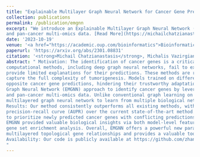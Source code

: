 ```yaml
---
title: "Explainable Multilayer Graph Neural Network for Cancer Gene Prediction"
collection: publications
permalink: /publication/emgnn
excerpt: "We introduce an Explainable Multilayer Graph Neural Network (EMGNN) approach to identify cancer genes by leveraging multiple gene-gene interaction networks
and pan-cancer multi-omics data. [Read More](https://michailchatzianastasis.github.io/publication/emgnn)"
date: '2023-10-19'
venue: '<a href="https://academic.oup.com/bioinformatics">Bioinformatics, Oxford Academic</a>'
paperurl: 'https://arxiv.org/abs/2301.08831'
citation: '<strong>Michail Chatzianastasis</strong>, Michalis Vazirgiannis, Zijun Zang'
abstract: " Motivation: The identification of cancer genes is a critical yet challenging problem in cancer genomics research. Existing
computational methods, including deep graph neural networks, fail to exploit the multilayered gene-gene interactions or
provide limited explanations for their predictions. These methods are restricted to a single biological network, which cannot
capture the full complexity of tumorigenesis. Models trained on different biological networks often yield different and even
opposite cancer gene predictions, hindering their trustworthy adaptation. Here, we introduce an Explainable Multilayer
Graph Neural Network (EMGNN) approach to identify cancer genes by leveraging multiple gene-gene interaction networks
and pan-cancer multi-omics data. Unlike conventional graph learning on a single biological network, EMGNN uses a
multilayered graph neural network to learn from multiple biological networks for accurate cancer gene prediction.\\
Results: Our method consistently outperforms all existing methods, with an average 7.15% improvement in area under the
precision-recall curve (AUPR) over the current state-of-the-art method. Importantly, EMGNN integrated multiple graphs
to prioritize newly predicted cancer genes with conflicting predictions from single biological networks. For each prediction,
EMGNN provided valuable biological insights via both model-level feature importance explanations and molecular-level
gene set enrichment analysis. Overall, EMGNN offers a powerful new paradigm of graph learning through modeling the
multilayered topological gene relationships and provides a valuable tool for cancer genomics research. \\
Availability: Our code is publicly available at https://github.com/zhanglab-aim/EMGNN.
"
---
```

